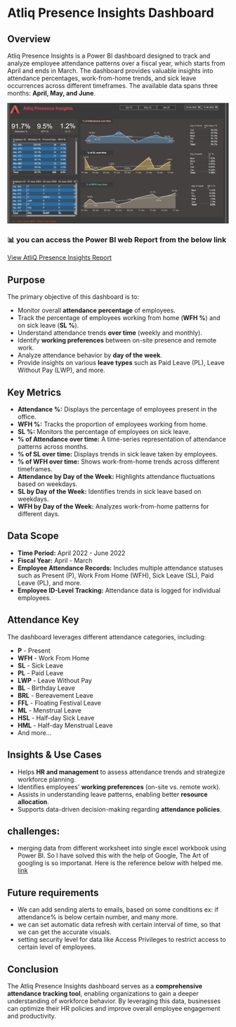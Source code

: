 # Atliq Presence Insights Dashboard

## Overview
Atliq Presence Insights is a Power BI dashboard designed to track and analyze employee attendance patterns over a fiscal year, which starts from April and ends in March. The dashboard provides valuable insights into attendance percentages, work-from-home trends, and sick leave occurrences across different timeframes. The available data spans three months: **April, May, and June**.

![HR-Analytics](./dashboard_image.png)

### 📊 you can access the  Power BI web Report from the below link
[View AtliQ Presence Insights Report](https://app.powerbi.com/view?r=eyJrIjoiNWVlZmYwNzAtZmJmMy00NWJmLThiNGUtMGI3MGZjMzRmNWVkIiwidCI6ImM2ZTU0OWIzLTVmNDUtNDAzMi1hYWU5LWQ0MjQ0ZGM1YjJjNCJ9)
## Purpose
The primary objective of this dashboard is to:
- Monitor overall **attendance percentage** of employees.
- Track the percentage of employees working from home (**WFH %**) and on sick leave (**SL %**).
- Understand attendance trends **over time** (weekly and monthly).
- Identify **working preferences** between on-site presence and remote work.
- Analyze attendance behavior by **day of the week**.
- Provide insights on various **leave types** such as Paid Leave (PL), Leave Without Pay (LWP), and more.

## Key Metrics
- **Attendance %:** Displays the percentage of employees present in the office.
- **WFH %:** Tracks the proportion of employees working from home.
- **SL %:** Monitors the percentage of employees on sick leave.
- **% of Attendance over time:** A time-series representation of attendance patterns across months.
- **% of SL over time:** Displays trends in sick leave taken by employees.
- **% of WFH over time:** Shows work-from-home trends across different timeframes.
- **Attendance by Day of the Week:** Highlights attendance fluctuations based on weekdays.
- **SL by Day of the Week:** Identifies trends in sick leave based on weekdays.
- **WFH by Day of the Week:** Analyzes work-from-home patterns for different days.

## Data Scope
- **Time Period:** April 2022 - June 2022
- **Fiscal Year:** April - March
- **Employee Attendance Records:** Includes multiple attendance statuses such as Present (P), Work From Home (WFH), Sick Leave (SL), Paid Leave (PL), and more.
- **Employee ID-Level Tracking:** Attendance data is logged for individual employees.

## Attendance Key
The dashboard leverages different attendance categories, including:
- **P** - Present
- **WFH** - Work From Home
- **SL** - Sick Leave
- **PL** - Paid Leave
- **LWP** - Leave Without Pay
- **BL** - Birthday Leave
- **BRL** - Bereavement Leave
- **FFL** - Floating Festival Leave
- **ML** - Menstrual Leave
- **HSL** - Half-day Sick Leave
- **HML** - Half-day Menstrual Leave
- And more...

## Insights & Use Cases
- Helps **HR and management** to assess attendance trends and strategize workforce planning.
- Identifies employees' **working preferences** (on-site vs. remote work).
- Assists in understanding leave patterns, enabling better **resource allocation**.
- Supports data-driven decision-making regarding **attendance policies**.

## challenges:
- merging data from different worksheet  into single excel workbook using Power BI. So I have solved this with the help of Google, The Art of googling is so importanat. Here is the reference below with helped me. [link](https://blog.crossjoin.co.uk/2018/07/09/power-bi-combine-multiple-excel-worksheets/)


## Future requirements
- We can add sending alerts to emails, based on some conditions ex: if attendance% is below certain number, and many more.
- we can set automatic data refresh with certain interval of time, so that we can get the accurate visuals.
- setting security level for data like Access Privileges to restrict access to certain level of employees.

## Conclusion
The Atliq Presence Insights dashboard serves as a **comprehensive attendance tracking tool**, enabling organizations to gain a deeper understanding of workforce behavior. By leveraging this data, businesses can optimize their HR policies and improve overall employee engagement and productivity.

